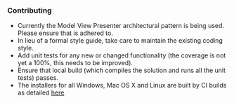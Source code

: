 ### Contributing

- Currently the Model View Presenter architectural pattern is being used. Please ensure that is adhered to.
- In lieu of a formal style guide, take care to maintain the existing coding style. 
- Add unit tests for any new or changed functionality (the coverage is not yet a 100%, this needs to be improved).
- Ensure that local build (which compiles the solution and runs all the unit tests) passes.
- The installers for all Windows, Mac OS X and Linux are built by CI builds as detailed [here](continuous-integration.md)
